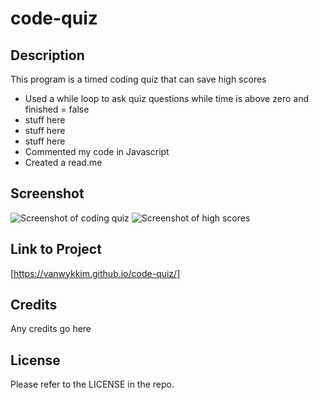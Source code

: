 # code-quiz
## Description

This program is a timed coding quiz that can save high scores

- Used a while loop to ask quiz questions while time is above zero and finished = false
- stuff here
- stuff here
- stuff here
- Commented my code in Javascript
- Created a read.me

## Screenshot

![Screenshot of coding quiz](2022-10-13.png)
![Screenshot of high scores](2022-10-13%20(1).png)


## Link to Project

[https://vanwykkim.github.io/code-quiz/]

## Credits

Any credits go here

## License

Please refer to the LICENSE in the repo.
